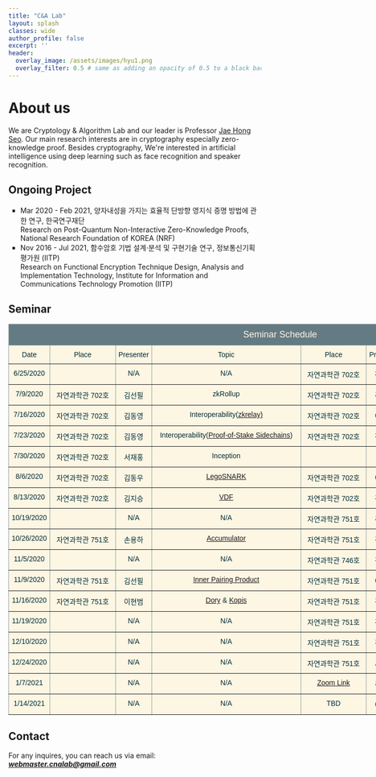 ```yaml
---
title: "C&A Lab"
layout: splash
classes: wide
author_profile: false
excerpt: ''
header:
  overlay_image: /assets/images/hyu1.png
  overlay_filter: 0.5 # same as adding an opacity of 0.5 to a black background
---
```


# About us

We are Cryptology & Algorithm Lab and our leader is Professor [Jae Hong Seo](https://sites.google.com/site/jhsbhs/). Our main research interests are in cryptography especially zero-knowledge proof. Besides cryptography, We're interested in artificial intelligence using deep learning such as face recognition and speaker recognition.

## Ongoing Project

<ul type="square">
    <li>
        Mar 2020 - Feb 2021, 양자내성을 가지는 효율적 단방향 영지식 증명 방법에 관한 연구, 한국연구재단
        <br>
        Research on Post-Quantum Non-Interactive Zero-Knowledge Proofs, National Research Foundation of KOREA (NRF)
    </li>
    <li>
        Nov 2016 - Jul 2021, 함수암호 기법 설계·분석 및 구현기술 연구, 정보통신기획평가원 (IITP)
        <br>
        Research on Functional Encryption Technique Design, Analysis and Implementation Technology, Institute for Information and Communications Technology Promotion (IITP)
    </li>
</ul>    

## Seminar

<style type="text/css">
.tg  {border-collapse:collapse;border-color:#93a1a1;border-spacing:0;}
.tg td{background-color:#fdf6e3;border-color:#93a1a1;border-style:solid;border-width:1px;color:#002b36;
  font-family:Arial, sans-serif;font-size:14px;overflow:hidden;padding:10px 5px;word-break:normal;}
.tg th{background-color:#657b83;border-color:#93a1a1;border-style:solid;border-width:1px;color:#fdf6e3;
  font-family:Arial, sans-serif;font-size:14px;font-weight:normal;overflow:hidden;padding:10px 5px;word-break:normal;}
.tg .tg-c3ow{border-color:inherit;text-align:center;vertical-align:top}
.tg .tg-7jts{border-color:inherit;font-size:18px;text-align:center;vertical-align:top}
</style>
<table class="tg" style="undefined;table-layout: fixed; width: 1082px">
<colgroup>
<col style="width: 82px">
<col style="width: 131px">
<col style="width: 72px">
<col style="width: 297px">
<col style="width: 131px">
<col style="width: 72px">
<col style="width: 297px">
</colgroup>
<thead>
  <tr>
    <th class="tg-7jts" colspan="7">Seminar Schedule</th>
  </tr>
</thead>
<tbody>
  <tr>
    <td class="tg-c3ow">Date</td>
    <td class="tg-c3ow">Place</td>
    <td class="tg-c3ow">Presenter</td>
    <td class="tg-c3ow">Topic</td>
    <td class="tg-c3ow">Place</td>
    <td class="tg-c3ow">Presenter</td>
    <td class="tg-c3ow">Topic</td>
  </tr>
  <tr>
    <td class="tg-c3ow">6/25/2020</td>
    <td class="tg-c3ow"></td>
    <td class="tg-c3ow">N/A</td>
    <td class="tg-c3ow">N/A</td>
    <td class="tg-c3ow">자연과학관 702호</td>
    <td class="tg-c3ow">정희원</td>
      <td class="tg-c3ow"><A href="https://scalingbitcoin.org/papers/mimblewimble.pdf">Mimblewimble</A> &amp; <A href="https://eprint.iacr.org/2019/191.pdf">Zether</A></td>
  </tr>
  <tr>
    <td class="tg-c3ow">7/9/2020</td>
    <td class="tg-c3ow">자연과학관 702호</td>
    <td class="tg-c3ow">김선필</td>
    <td class="tg-c3ow">zkRollup</td>
    <td class="tg-c3ow">자연과학관 702호</td>
    <td class="tg-c3ow">주찬양</td>
      <td class="tg-c3ow"><A href="http://citeseerx.ist.psu.edu/viewdoc/download?doi=10.1.1.217.4200&rep=rep1&type=pdf">GKR</A></td>
  </tr>
  <tr>
    <td class="tg-c3ow">7/16/2020</td>
    <td class="tg-c3ow">자연과학관 702호</td>
    <td class="tg-c3ow">김동영</td>
      <td class="tg-c3ow">Interoperability(<A href="https://eprint.iacr.org/2020/433.pdf">zkrelay)</A></td>
    <td class="tg-c3ow">자연과학관 702호</td>
    <td class="tg-c3ow">이현범</td>
      <td class="tg-c3ow"><A href="https://eprint.iacr.org/2019/099.pdf">Sonic</A></td>
  </tr>
  <tr>
    <td class="tg-c3ow">7/23/2020</td>
    <td class="tg-c3ow">자연과학관 702호</td>
    <td class="tg-c3ow">김동영</td>
      <td class="tg-c3ow">Interoperability(<A href="https://eprint.iacr.org/2018/1239.pdf">Proof-of-Stake Sidechains</A>)</td>
    <td class="tg-c3ow">자연과학관 702호</td>
    <td class="tg-c3ow">정희원</td>
      <td class="tg-c3ow">Interoperability (<A href="https://arxiv.org/pdf/2002.01847.pdf">Zendoo</A>+alpha)</td>
  </tr>
  <tr>
    <td class="tg-c3ow">7/30/2020</td>
    <td class="tg-c3ow">자연과학관 702호</td>
    <td class="tg-c3ow">서재홍</td>
    <td class="tg-c3ow">Inception</td>
    <td class="tg-c3ow"></td>
    <td class="tg-c3ow">N/A</td>
    <td class="tg-c3ow">N/A</td>
  </tr>
  <tr>
    <td class="tg-c3ow">8/6/2020</td>
    <td class="tg-c3ow">자연과학관 702호</td>
    <td class="tg-c3ow">김동우</td>
      <td class="tg-c3ow"><A href="https://eprint.iacr.org/2019/142.pdf">LegoSNARK</A></td>
    <td class="tg-c3ow">자연과학관 702호</td>
    <td class="tg-c3ow">이현범</td>
      <td class="tg-c3ow"><A href="https://eprint.iacr.org/2019/1229.pdf">Supersonic</A></td>
  </tr>
  <tr>
    <td class="tg-c3ow">8/13/2020</td>
    <td class="tg-c3ow">자연과학관 702호</td>
    <td class="tg-c3ow">김지승</td>
      <td class="tg-c3ow"><A href="https://eprint.iacr.org/2018/601.pdf">VDF</A></td>
    <td class="tg-c3ow">자연과학관 702호</td>
    <td class="tg-c3ow">김선필</td>
      <td class="tg-c3ow"><A href="https://eprint.iacr.org/2019/953.pdf">Plonk</A></td>
  </tr>
  <tr>
    <td class="tg-c3ow">10/19/2020</td>
    <td class="tg-c3ow"></td>
    <td class="tg-c3ow">N/A</td>
    <td class="tg-c3ow">N/A</td>
    <td class="tg-c3ow">자연과학관 751호</td>
    <td class="tg-c3ow">주찬양</td>
      <td class="tg-c3ow"><A href="https://eprint.iacr.org/2019/1482.pdf">Virgo</A></td>
  </tr>
  <tr>
    <td class="tg-c3ow">10/26/2020</td>
    <td class="tg-c3ow">자연과학관 751호</td>
    <td class="tg-c3ow">손용하</td>
      <td class="tg-c3ow"><A href="https://eprint.iacr.org/2018/1188.pdf">Accumulator</A></td>
    <td class="tg-c3ow">자연과학관 751호</td>
    <td class="tg-c3ow">김창진</td>
      <td class="tg-c3ow"><A href="https://eprint.iacr.org/2016/260.pdf">Groth16</A></td>
  </tr>
  <tr>
    <td class="tg-c3ow">11/5/2020</td>
    <td class="tg-c3ow"></td>
    <td class="tg-c3ow">N/A</td>
    <td class="tg-c3ow">N/A</td>
    <td class="tg-c3ow">자연과학관 746호</td>
    <td class="tg-c3ow">김창진</td>
      <td class="tg-c3ow"><A href="https://eprint.iacr.org/2016/260.pdf">Groth16</A></td>
  </tr>
  <tr>
    <td class="tg-c3ow">11/9/2020</td>
    <td class="tg-c3ow">자연과학관 751호</td>
    <td class="tg-c3ow">김선필</td>
      <td class="tg-c3ow"><A href="https://eprint.iacr.org/2019/1177.pdf">Inner Pairing Product</A></td>
    <td class="tg-c3ow">자연과학관 751호</td>
    <td class="tg-c3ow">이현범</td>
      <td class="tg-c3ow"><A href="https://eprint.iacr.org/2020/1274.pdf">Dory</A> &amp; <A href="https://eprint.iacr.org/2020/1275.pdf">Kopis</A></td>
  </tr>
  <tr>
    <td class="tg-c3ow">11/16/2020</td>
    <td class="tg-c3ow">자연과학관 751호</td>
    <td class="tg-c3ow">이현범</td>
    <td class="tg-c3ow"><A href="https://eprint.iacr.org/2020/1274.pdf">Dory</A> &amp; <A href="https://eprint.iacr.org/2020/1275.pdf">Kopis</A></td>
    <td class="tg-c3ow">자연과학관 751호</td>
    <td class="tg-c3ow">김동우</td>
    <td class="tg-c3ow">Verifiable Computation on Encrypted Data</td>
  </tr>
  <tr>
    <td class="tg-c3ow">11/19/2020</td>
    <td class="tg-c3ow"></td>
    <td class="tg-c3ow">N/A</td>
    <td class="tg-c3ow">N/A</td>
    <td class="tg-c3ow">자연과학관 751호</td>
    <td class="tg-c3ow">김지승</td>
    <td class="tg-c3ow">Cryptanalysis of LPN</td>
  </tr>
  <tr>
    <td class="tg-c3ow">12/10/2020</td>
    <td class="tg-c3ow"></td>
    <td class="tg-c3ow">N/A</td>
    <td class="tg-c3ow">N/A</td>
    <td class="tg-c3ow">자연과학관 751호</td>
    <td class="tg-c3ow">김선필</td>
    <td class="tg-c3ow"><A href="https://eprint.iacr.org/2020/1274.pdf">Dory</A></td>
  </tr>
  <tr>
    <td class="tg-c3ow">12/24/2020</td>
    <td class="tg-c3ow"></td>
    <td class="tg-c3ow">N/A</td>
    <td class="tg-c3ow">N/A</td>
    <td class="tg-c3ow">자연과학관 751호</td>
    <td class="tg-c3ow">서재홍</td>
    <td class="tg-c3ow"><A href="https://eprint.iacr.org/2020/1274.pdf">Dory</A> &amp; Inception</td>
  </tr>
  <tr>
    <td class="tg-c3ow">1/7/2021</td>
    <td class="tg-c3ow"></td>
    <td class="tg-c3ow">N/A</td>
    <td class="tg-c3ow">N/A</td>
     <td class="tg-c3ow"><A href="https://zoom.us/j/91625915128#success">Zoom Link</A></td>
    <td class="tg-c3ow">주찬양</td>
    <td class="tg-c3ow"><A href="https://papers.nips.cc/paper/2017/file/6048ff4e8cb07aa60b6777b6f7384d52-Paper.pdf">SafetyNets</A></td>
  </tr>
  <tr>
    <td class="tg-c3ow">1/14/2021</td>
    <td class="tg-c3ow"></td>
    <td class="tg-c3ow">N/A</td>
    <td class="tg-c3ow">N/A</td>
    <td class="tg-c3ow">TBD</td>
    <td class="tg-c3ow">이현범</td>
    <td class="tg-c3ow">TBD</td>
  </tr>  
</tbody>
</table>

## Contact

For any inquires, you can reach us via email: **_[webmaster.cnalab@gmail.com](mailto:webmaster.cnalab@gmail.com)_**